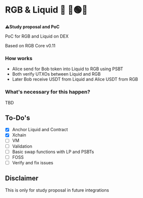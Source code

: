# RGB & Liquid 🌊 🔴🟢🔵

⚠️**Study proposal and PoC**

PoC for RGB and Liquid on DEX

Based on RGB Core v0.11

### How works

- Alice send for Bob token into Liquid to RGB using PSBT
- Both verify UTXOs between Liquid and RGB
- Later Bob receive USDT from Liquid and Alice USDT from RGB

### What's necessary for this happen?

TBD
  
## To-Do's

- [x] Anchor Liquid and Contract
- [x] Xchain
- [ ] VM
- [ ] Validation
- [ ] Basic swap functions with LP and PSBTs
- [ ] FOSS
- [ ] Verify and fix issues

## Disclaimer

This is only for study proposal in future integrations
